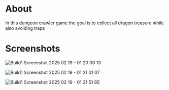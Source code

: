 # About
In this dungeon crawler game the goal is to collect all dragon treasure while also avoiding traps

# Screenshots

 ![Build1 Screenshot 2025 02 19 - 01 20 00 13](https://github.com/user-attachments/assets/97ce1f7a-ff20-486a-acdf-1f88ad08146a)


![Build1 Screenshot 2025 02 19 - 01 21 01 07](https://github.com/user-attachments/assets/bf6cc32c-44ae-460d-a982-b577284824b8)


![Build1 Screenshot 2025 02 19 - 01 21 51 85](https://github.com/user-attachments/assets/3febf314-725f-4f53-8512-9c8f7c5d7076)
